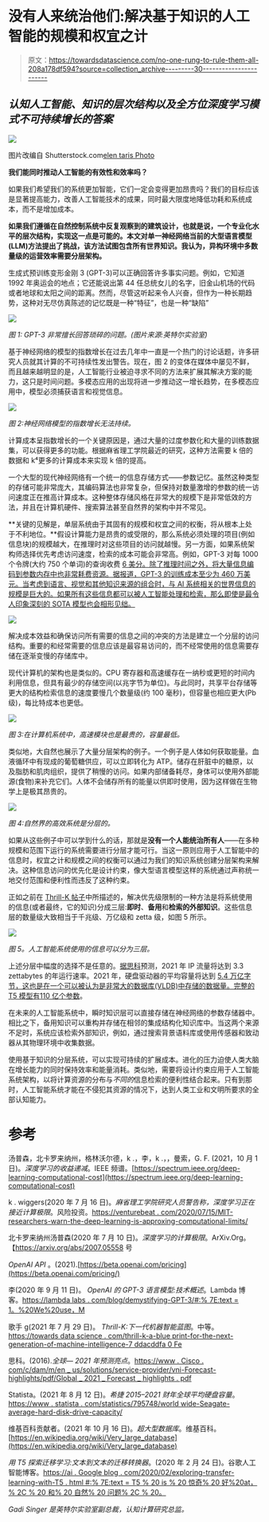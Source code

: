 # 没有人来统治他们:解决基于知识的人工智能的规模和权宜之计

> 原文：<https://towardsdatascience.com/no-one-rung-to-rule-them-all-208a178df594?source=collection_archive---------30----------------------->

## *认知人工智能、知识的层次结构以及全方位深度学习模式不可持续增长的答案*

![](img/8e98e8271f9ba0555e176b28003090cc.png)

图片改编自 Shutterstock.com[elen taris Photo](https://www.shutterstock.com/zh-Hant/g/Elentaris+Photo)

**我们能同时推动人工智能的有效性和效率吗？**

如果我们希望我们的系统更加智能，它们一定会变得更加昂贵吗？我们的目标应该是显著提高能力，改善人工智能技术的成果，同时最大限度地降低功耗和系统成本，而不是增加成本。

**如果我们遵循在自然控制系统中反复观察到的建筑设计，也就是说，一个专业化水平的层次结构，实现这一点是可能的。本文对单一神经网络当前的大型语言模型(LLM)方法提出了挑战，该方法试图包含所有世界知识。我认为，异构环境中多数量级的运营效率需要分层架构。**

生成式预训练变形金刚 3 (GPT-3)可以正确回答许多事实问题。例如，它知道 1992 年奥运会的地点；它还能说出第 44 任总统女儿的名字，旧金山机场的代码或者地球和太阳之间的距离。然而，尽管这听起来令人兴奋，但作为一种长期趋势，这种对无尽仿真陈述的记忆既是一种“特征”，也是一种“缺陷”

![](img/6654844b6c515798600b8d974405e09e.png)

*图 1: GPT-3 非常擅长回答琐碎的问题。(图片来源:英特尔实验室)*

基于神经网络的模型的指数增长在过去几年中一直是一个热门的讨论话题，许多研究人员就其计算的不可持续性发出警告。现在，图 2 的变体在媒体中屡见不鲜，而且越来越明显的是，人工智能行业被迫寻求不同的方法来扩展其解决方案的能力，这只是时间问题。多模态应用的出现将进一步推动这一增长趋势，在多模态应用中，模型必须捕获语言和视觉信息。

![](img/4cbadc0abd319dc8d20092cbd170d3cd.png)

*图 2:神经网络模型的指数增长无法持续。*

计算成本呈指数增长的一个关键原因是，通过大量的过度参数化和大量的训练数据集，可以获得更多的功能。根据麻省理工学院最近的研究，这种方法需要 k 倍的数据和 k⁴更多的计算成本来实现 k 倍的提高。

一个大型的现代神经网络有一个统一的信息存储方式——参数记忆。虽然这种类型的存储可能非常庞大，其编码算法也非常复杂，但保持对数量激增的参数的统一访问速度正在推高计算成本。这种整体存储风格在非常大的规模下是非常低效的方法，并且在计算机硬件、搜索算法甚至自然界的架构中并不常见。

**关键的见解是，单层系统由于其固有的规模和权宜之间的权衡，将从根本上处于不利地位。**假设计算能力是昂贵的或受限的，那么系统必须处理的项目(例如信息块)的规模越大，在推理时对这些项目的访问就越慢。另一方面，如果系统架构师选择优先考虑访问速度，检索的成本可能会非常高。例如，GPT-3 对每 1000 个令牌(大约 750 个单词)的查询收费 [6 美分。除了推理时间之外，将大量信息编码到参数内存中也非常耗费资源。据报道，GPT-3 的训练成本至少为 460 万美元。当考虑到语言、视觉和其他知识来源的组合时，与 AI 系统相关的世界信息的规模是巨大的。如果所有这些信息都可以被人工智能处理和检索，那么即使是最令人印象深刻的 SOTA 模型也会相形见绌。](https://beta.openai.com/pricing)

![](img/b90b8a95c53d306a5b549e85cc6b4c51.png)

解决成本效益和确保访问所有需要的信息之间的冲突的方法是建立一个分层的访问结构。重要的和经常需要的信息应该是最容易访问的，而不经常使用的信息需要存储在逐渐变慢的存储库中。

现代计算机的架构也是类似的。CPU 寄存器和高速缓存在一纳秒或更短的时间内利用信息，但具有最少的存储空间(以兆字节为单位)。与此同时，共享平台存储等更大的结构检索信息的速度要慢几个数量级(约 100 毫秒)，但容量也相应更大(Pb 级)，每比特成本也更低。

![](img/5c6812aa3eac59428557be69bcbed131.png)

*图 3:在计算机系统中，高速模块也是最贵的，容量最低。*

类似地，大自然也展示了大量分层架构的例子。一个例子是人体如何获取能量。血液循环中有现成的葡萄糖供应，可以立即转化为 ATP。储存在肝脏中的糖原，以及脂肪和肌肉组织，提供了稍慢的访问。如果内部储备耗尽，身体可以使用外部能源(食物)来补充它们。人体不会储存所有的能量以供即时使用，因为这样做在生物学上是极其昂贵的。

![](img/4146d14fb2db6a2f463b6a732daed6c8.png)

*图 4:自然界的高效系统是分层的。*

如果从这些例子中可以学到什么的话，那就是**没有一个人能统治所有人**——在多种规模和范围下运行的系统需要进行分层才能可行。当这一原则应用于人工智能中的信息时，权宜之计和规模之间的权衡可以通过为我们的知识系统创建分层架构来解决。这种信息访问的优先化是设计约束，像大型语言模型这样的系统通过声称统一地交付范围和便利性而违反了这种约束。

正如之前在 [Thrill-K 帖子](/thrill-k-a-blueprint-for-the-next-generation-of-machine-intelligence-7ddacddfa0fe)中所描述的，解决优先级限制的一种方法是将系统使用的信息(或者最终，它的知识)分成三层:**即时**、**备用**和**检索的外部知识**。这些信息层的数量级大致相当于千兆级、万亿级和 zetta 级，如图 5 所示。

![](img/d678b6ed57479821ce4efe69c0f3c3d3.png)

*图 5。人工智能系统使用的信息可以分为三层。*

上述分层中幅度的选择不是任意的。[据思科](https://www.cisco.com/c/dam/m/en_us/solutions/service-provider/vni-forecast-highlights/pdf/Global_2021_Forecast_Highlights.pdf)预测，2021 年 IP 流量将达到 3.3 zettabytes 的年运行速率。2021 年，硬盘驱动器的平均容量将达到 [5.4 万亿字节，这也是](https://www.statista.com/statistics/795748/worldwide-seagate-average-hard-disk-drive-capacity/)[在一个可以被认为是非常大的数据库(VLDB)中存储的数据量。完整的 T5 模型有](https://en.wikipedia.org/wiki/Very_large_database)[110 亿个参数](https://ai.googleblog.com/2020/02/exploring-transfer-learning-with-t5.html#:~:text=T5%20is%20surprisingly%20good%20at,%2C%20and%20Natural%20Questions%2C%20respectively.)。

在未来的人工智能系统中，瞬时知识层可以直接存储在神经网络的参数存储器中。相比之下，备用知识可以重构并存储在相邻的集成结构化知识库中。当这两个来源不足时，系统应该检索外部知识，例如，通过搜索背景语料库或使用传感器和致动器从其物理环境中收集数据。

使用基于知识的分层系统，可以实现可持续的扩展成本。进化的压力迫使人类大脑在增长能力的同时保持效率和能量消耗。类似地，需要将设计约束应用于人工智能系统架构，以将计算资源的分布与*不同的*信息检索的便利性结合起来。只有到那时，人工智能系统才能在不侵犯其资源的情况下，达到人类工业和文明所要求的全部认知能力。

# 参考

汤普森，北卡罗来纳州，格林沃尔德，k .，李，k .，，曼索，G. F. (2021，10 月 1 日)。*深度学习的收益递减*。IEEE 频谱。[https://spectrum.ieee.org/deep-learning-computational-cost](https://spectrum.ieee.org/deep-learning-computational-cost)

k . wiggers(2020 年 7 月 16 日)。*麻省理工学院研究人员警告称，深度学习正在接近计算极限*。风险投资。[https://venturebeat . com/2020/07/15/MIT-researchers-warn-the-deep-learning-is-approxing-computational-limits/](https://venturebeat.com/2020/07/15/mit-researchers-warn-that-deep-learning-is-approaching-computational-limits/)

北卡罗来纳州汤普森(2020 年 7 月 10 日)。*深度学习的计算极限*。ArXiv.Org。【https://arxiv.org/abs/2007.05558 号

*OpenAI API* 。(2021).[https://beta.openai.com/pricing](https://beta.openai.com/pricing/)

李(2020 年 9 月 11 日)。 *OpenAI 的 GPT-3 语言模型:技术概述*。Lambda 博客。[https://lambda labs . com/blog/demystifying-GPT-3/#:% 7E:text = 1。%20We%20use，M](https://lambdalabs.com/blog/demystifying-gpt-3/#:%7E:text=1.%20We%20use,M)

歌手 g(2021 年 7 月 29 日)。 *Thrill-K:下一代机器智能蓝图*。中等。[https://towards data science . com/thrill-k-a-blue print-for-the-next-generation-of-machine-intelligence-7 ddacddfa 0 Fe](/thrill-k-a-blueprint-for-the-next-generation-of-machine-intelligence-7ddacddfa0fe)

思科。(2016).*全球— 2021 年预测亮点*。[https://www . Cisco . com/c/dam/m/en _ us/solutions/service-provider/vni-Forecast-highlights/pdf/Global _ 2021 _ Forecast _ highlights . pdf](https://www.cisco.com/c/dam/m/en_us/solutions/service-provider/vni-forecast-highlights/pdf/Global_2021_Forecast_Highlights.pdf)

Statista。(2021 年 8 月 12 日)。*希捷 2015–2021 财年全球平均硬盘容量*。[https://www . statista . com/statistics/795748/world wide-Seagate-average-hard-disk-drive-capacity/](https://www.statista.com/statistics/795748/worldwide-seagate-average-hard-disk-drive-capacity/)

维基百科贡献者。(2021 年 10 月 16 日)。*超大型数据库*。维基百科。[https://en.wikipedia.org/wiki/Very_large_database](https://en.wikipedia.org/wiki/Very_large_database)

*用 T5 探索迁移学习:文本到文本的迁移转换器*。(2020 年 2 月 24 日)。谷歌人工智能博客。[https://ai . Google blog . com/2020/02/exploring-transfer-learning-with-T5 . html #:% 7E:text = T5 % 20 is % 20 惊奇% 20 好%20at，% 2C % 20 和% 20 自然% 20 问题% 2C % 20。](https://ai.googleblog.com/2020/02/exploring-transfer-learning-with-t5.html#:%7E:text=T5%20is%20surprisingly%20good%20at,%2C%20and%20Natural%20Questions%2C%20respectively.)

*Gadi Singer 是英特尔实验室副总裁，认知计算研究总监。*